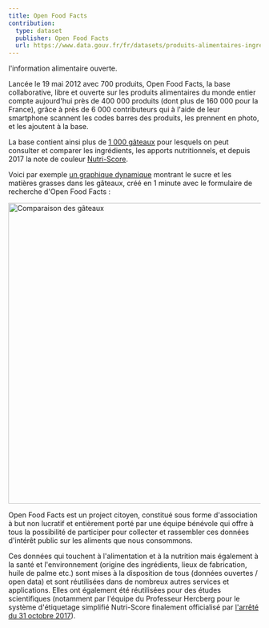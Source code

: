 ```yaml
---
title: Open Food Facts
contribution:
  type: dataset
  publisher: Open Food Facts
  url: https://www.data.gouv.fr/fr/datasets/produits-alimentaires-ingredients-nutrition-labels/
---
```


l'information alimentaire ouverte.

<!--more-->

Lancée le 19 mai 2012 avec 700 produits, Open Food Facts, la base collaborative, libre et ouverte sur les produits alimentaires du monde entier compte aujourd'hui près de 400 000 produits (dont plus de 160 000 pour la France), grâce à près de 6 000 contributeurs qui à l'aide de leur smartphone scannent les codes barres des produits, les prennent en photo, et les ajoutent à la base.

La base contient ainsi plus de [1 000 gâteaux](https://fr.openfoodfacts.org/categorie/gateaux) pour lesquels on peut consulter et comparer les ingrédients, les apports nutritionnels, et depuis 2017 la note de couleur [Nutri-Score](https://fr.wikipedia.org/wiki/Nutri-score). 

Voici par exemple [un graphique dynamique](https://world-fr.openfoodfacts.org/cgi/search.pl?action=process&tagtype_0=categories&tag_contains_0=contains&tag_0=cakes&sort_by=unique_scans_n&page_size=20&axis_x=sugars&axis_y=fat&graph_title=Sucres%20et%20mati%C3%A8res%20grasses%20dans%20les%20g%C3%A2teaux&series_nutrition_grades=on&graph=1) montrant le sucre et les matières grasses dans les gâteaux, créé en 1 minute avec le formulaire de recherche d'Open Food Facts :

 <img src="https://fr.blog.openfoodfacts.org/images/1000_gateaux.png" alt="Comparaison des gâteaux" width="600"> 
 
Open Food Facts est un project citoyen, constitué sous forme d'association à but non lucratif et entièrement porté par une équipe bénévole qui offre à tous la possibilité de participer pour collecter et rassembler ces données d'intérêt public sur les aliments que nous consommons.

Ces données qui touchent à l'alimentation et à la nutrition mais également à la santé et l'environnement (origine des ingrédients, lieux de fabrication, huile de palme etc.) sont mises à la disposition de tous (données ouvertes / open data) et sont réutilisées dans de nombreux autres services et applications. Elles ont également été réutilisées pour des études scientifiques (notamment par l'équipe du Professeur Hercberg pour le système d'étiquetage simplifié Nutri-Score finalement officialisé par
[l'arrêté du 31 octobre 2017](https://www.legifrance.gouv.fr/jo_pdf.do?id=JORFTEXT000035944131)).

<div data-udata-dataset-id="53699e2aa3a729239d205dea"></div>
